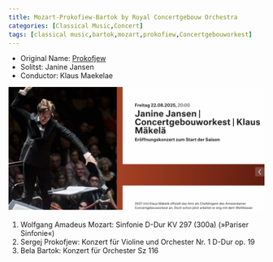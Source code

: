```yaml
---
title: Mozart-Prokofiew-Bartok by Royal Concertgebouw Orchestra
categories: [Classical Music,Concert]
tags: [classical music,bartok,mozart,prokofiew,Concertgebouworkest]
---
```


- Original Name: [Prokofjew](https://www.koelner-philharmonie.de/de/programm/janine-jansen-concertgebouworkest-klaus-makela/4599)
- Solitst: Janine Jansen
- Conductor: Klaus Maekelae

![Prokofjew](janine-jansen-klaus.png)

1. Wolfgang Amadeus Mozart: Sinfonie D-Dur KV 297 (300a) (»Pariser Sinfonie«)
2. Sergej Prokofjew: Konzert für Violine und Orchester Nr. 1 D-Dur op. 19
3. Bela Bartok: Konzert für Orchester Sz 116

